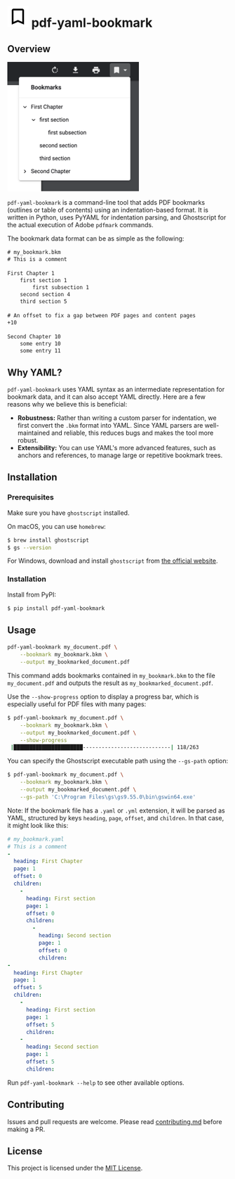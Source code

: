 <!-- Vim: set foldlevel=1: -->
# ![](docs/img/bookmark_border-24px.svg) pdf-yaml-bookmark

## Overview

<img src="docs/img/demo-output.png" width="300" style="margin:auto">

`pdf-yaml-bookmark` is a command-line tool that adds PDF bookmarks (outlines or table of contents) using an indentation-based format. It is written in Python, uses PyYAML for indentation parsing, and Ghostscript for the actual execution of Adobe `pdfmark` commands.

The bookmark data format can be as simple as the following:

```text:my_bookmark.bkm
# my_bookmark.bkm
# This is a comment

First Chapter 1
    first section 1
        first subsection 1
    second section 4
    third section 5

# An offset to fix a gap between PDF pages and content pages
+10

Second Chapter 10
    some entry 10
    some entry 11
```

## Why YAML?

`pdf-yaml-bookmark` uses YAML syntax as an intermediate representation for bookmark data, and it can also accept YAML directly. Here are a few reasons why we believe this is beneficial:

- **Robustness:** Rather than writing a custom parser for indentation, we first convert the `.bkm` format into YAML. Since YAML parsers are well-maintained and reliable, this reduces bugs and makes the tool more robust.  
- **Extensibility:** You can use YAML's more advanced features, such as anchors and references, to manage large or repetitive bookmark trees.

## Installation

### Prerequisites

Make sure you have `ghostscript` installed.

On macOS, you can use `homebrew`:

```bash
$ brew install ghostscript
$ gs --version
```

For Windows, download and install `ghostscript` from [the official website](https://www.ghostscript.com/releases/gsdnld.html).

### Installation

Install from PyPI:

```bash
$ pip install pdf-yaml-bookmark
```

## Usage

```bash
pdf-yaml-bookmark my_document.pdf \
    --bookmark my_bookmark.bkm \
    --output my_bookmarked_document.pdf
```

This command adds bookmarks contained in `my_bookmark.bkm` to the file `my_document.pdf` and outputs the result as `my_bookmarked_document.pdf`.

Use the `--show-progress` option to display a progress bar, which is especially useful for PDF files with many pages:

```bash
$ pdf-yaml-bookmark my_document.pdf \
    --bookmark my_bookmark.bkm \
    --output my_bookmarked_document.pdf \
    --show-progress
 |██████████████████████----------------------------| 118/263
```

You can specify the Ghostscript executable path using the `--gs-path` option:

```bash
$ pdf-yaml-bookmark my_document.pdf \
    --bookmark my_bookmark.bkm \
    --output my_bookmarked_document.pdf \
    --gs-path 'C:\Program Files\gs\gs9.55.0\bin\gswin64.exe'
```

Note: If the bookmark file has a `.yaml` or `.yml` extension, it will be parsed as YAML, structured by keys `heading`, `page`, `offset`, and `children`. In that case, it might look like this:

```yaml
# my_bookmark.yaml
# This is a comment
-
  heading: First Chapter
  page: 1
  offset: 0
  children:
    -
      heading: First section
      page: 1
      offset: 0
      children:
        -
          heading: Second section
          page: 1
          offset: 0
          children:
-
  heading: First Chapter
  page: 1
  offset: 5
  children:
    -
      heading: First section
      page: 1
      offset: 5
      children:
    -
      heading: Second section
      page: 1
      offset: 5
      children:
```

Run `pdf-yaml-bookmark --help` to see other available options.

## Contributing

Issues and pull requests are welcome. Please read [contributing.md](docs/contributing.md) before making a PR.

## License

This project is licensed under the [MIT License](LICENSE).
